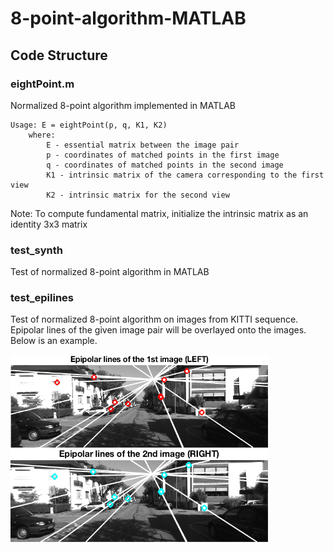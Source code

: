 # 8-point-algorithm-MATLAB

## Code Structure

### eightPoint.m
Normalized 8-point algorithm implemented in MATLAB

	Usage: E = eightPoint(p, q, K1, K2)
		where:
			E - essential matrix between the image pair
			p - coordinates of matched points in the first image
			q - coordinates of matched points in the second image
			K1 - intrinsic matrix of the camera corresponding to the first view
			K2 - intrinsic matrix for the second view
			
Note: To compute fundamental matrix, initialize the intrinsic matrix as an identity 3x3 matrix
	  
### test_synth
Test of normalized 8-point algorithm in MATLAB

### test_epilines
Test of normalized 8-point algorithm on images from KITTI sequence. Epipolar lines of the given image pair will be overlayed onto the images. Below is an example.

<img src="images/example1.png" width="413" height="150" align="middle"><img src="images/example2.png" width="413" height="150" align="middle">
